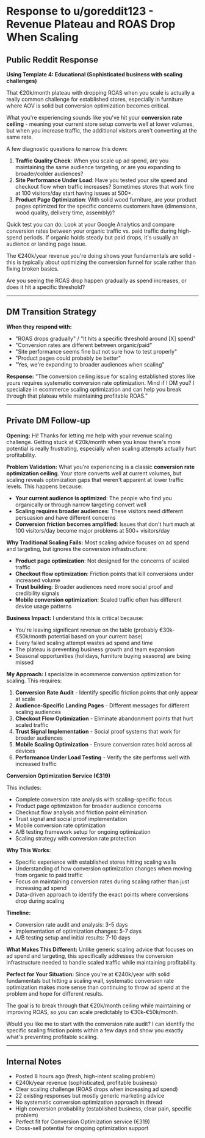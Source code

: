 # Response to u/goreddit123 - Revenue Plateau and ROAS Drop When Scaling

## Public Reddit Response
**Using Template 4: Educational (Sophisticated business with scaling challenges)**

That €20k/month plateau with dropping ROAS when you scale is actually a really common challenge for established stores, especially in furniture where AOV is solid but conversion optimization becomes critical.

What you're experiencing sounds like you've hit your **conversion rate ceiling** - meaning your current store setup converts well at lower volumes, but when you increase traffic, the additional visitors aren't converting at the same rate.

A few diagnostic questions to narrow this down:

1. **Traffic Quality Check**: When you scale up ad spend, are you maintaining the same audience targeting, or are you expanding to broader/colder audiences? 
2. **Site Performance Under Load**: Have you tested your site speed and checkout flow when traffic increases? Sometimes stores that work fine at 100 visitors/day start having issues at 500+.
3. **Product Page Optimization**: With solid wood furniture, are your product pages optimized for the specific concerns customers have (dimensions, wood quality, delivery time, assembly)?

Quick test you can do: Look at your Google Analytics and compare conversion rates between your organic traffic vs. paid traffic during high-spend periods. If organic holds steady but paid drops, it's usually an audience or landing page issue.

The €240k/year revenue you're doing shows your fundamentals are solid - this is typically about optimizing the conversion funnel for scale rather than fixing broken basics.

Are you seeing the ROAS drop happen gradually as spend increases, or does it hit a specific threshold?

---

## DM Transition Strategy

**When they respond with:**
- "ROAS drops gradually" / "It hits a specific threshold around [X] spend"
- "Conversion rates are different between organic/paid"
- "Site performance seems fine but not sure how to test properly"
- "Product pages could probably be better"
- "Yes, we're expanding to broader audiences when scaling"

**Response:**
"The conversion ceiling issue for scaling established stores like yours requires systematic conversion rate optimization. Mind if I DM you? I specialize in ecommerce scaling optimization and can help you break through that plateau while maintaining profitable ROAS."

---

## Private DM Follow-up

**Opening:**
Hi! Thanks for letting me help with your revenue scaling challenge. Getting stuck at €20k/month when you know there's more potential is really frustrating, especially when scaling attempts actually hurt profitability.

**Problem Validation:**
What you're experiencing is a classic **conversion rate optimization ceiling**. Your store converts well at current volumes, but scaling reveals optimization gaps that weren't apparent at lower traffic levels. This happens because:

- **Your current audience is optimized**: The people who find you organically or through narrow targeting convert well
- **Scaling requires broader audiences**: These visitors need different persuasion and have different concerns
- **Conversion friction becomes amplified**: Issues that don't hurt much at 100 visitors/day become major problems at 500+ visitors/day

**Why Traditional Scaling Fails:**
Most scaling advice focuses on ad spend and targeting, but ignores the conversion infrastructure:
- **Product page optimization**: Not designed for the concerns of scaled traffic
- **Checkout flow optimization**: Friction points that kill conversions under increased volume
- **Trust building**: Broader audiences need more social proof and credibility signals
- **Mobile conversion optimization**: Scaled traffic often has different device usage patterns

**Business Impact:**
I understand this is critical because:
- You're leaving significant revenue on the table (probably €30k-€50k/month potential based on your current base)
- Every failed scaling attempt wastes ad spend and time
- The plateau is preventing business growth and team expansion
- Seasonal opportunities (holidays, furniture buying seasons) are being missed

**My Approach:**
I specialize in ecommerce conversion optimization for scaling. This requires:

1. **Conversion Rate Audit** - Identify specific friction points that only appear at scale
2. **Audience-Specific Landing Pages** - Different messages for different scaling audiences
3. **Checkout Flow Optimization** - Eliminate abandonment points that hurt scaled traffic
4. **Trust Signal Implementation** - Social proof systems that work for broader audiences
5. **Mobile Scaling Optimization** - Ensure conversion rates hold across all devices
6. **Performance Under Load Testing** - Verify the site performs well with increased traffic

**Conversion Optimization Service (€319)**

This includes:
- Complete conversion rate analysis with scaling-specific focus
- Product page optimization for broader audience concerns
- Checkout flow analysis and friction point elimination
- Trust signal and social proof implementation
- Mobile conversion rate optimization
- A/B testing framework setup for ongoing optimization
- Scaling strategy with conversion rate protection

**Why This Works:**
- Specific experience with established stores hitting scaling walls
- Understanding of how conversion optimization changes when moving from organic to paid traffic
- Focus on maintaining conversion rates during scaling rather than just increasing ad spend
- Data-driven approach to identify the exact points where conversions drop during scaling

**Timeline:**
- Conversion rate audit and analysis: 3-5 days
- Implementation of optimization changes: 5-7 days
- A/B testing setup and initial results: 7-10 days

**What Makes This Different:**
Unlike generic scaling advice that focuses on ad spend and targeting, this specifically addresses the conversion infrastructure needed to handle scaled traffic while maintaining profitability.

**Perfect for Your Situation:**
Since you're at €240k/year with solid fundamentals but hitting a scaling wall, systematic conversion rate optimization makes more sense than continuing to throw ad spend at the problem and hope for different results.

The goal is to break through that €20k/month ceiling while maintaining or improving ROAS, so you can scale predictably to €30k-€50k/month.

Would you like me to start with the conversion rate audit? I can identify the specific scaling friction points within a few days and show you exactly what's preventing profitable scaling.

---

## Internal Notes
- Posted 8 hours ago (fresh, high-intent scaling problem)
- €240k/year revenue (sophisticated, profitable business)
- Clear scaling challenge (ROAS drops when increasing ad spend)
- 22 existing responses but mostly generic marketing advice
- No systematic conversion optimization approach in thread
- High conversion probability (established business, clear pain, specific problem)
- Perfect fit for Conversion Optimization service (€319)
- Cross-sell potential for ongoing optimization support